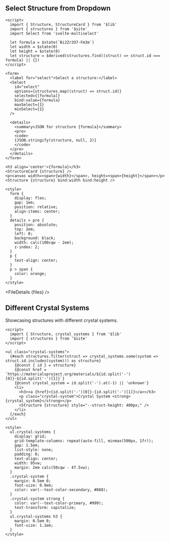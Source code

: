 <script>
  import { FileDetails } from 'svelte-zoo'

  const structure_code_files = import.meta.glob('$lib/Structure*', {
    query: '?raw',
    import: 'default',
    eager: true,
  })
  const files = Object.entries(structure_code_files).map(([path, content]) => {
    return { title: path, content }
  })
</script>

## Select Structure from Dropdown

```svelte example stackblitz
<script>
  import { Structure, StructureCard } from '$lib'
  import { structures } from '$site'
  import Select from 'svelte-multiselect'

  let formula = $state(`Bi2Zr2O7-Fm3m`)
  let width = $state(0)
  let height = $state(0)
  let structure = $derived(structures.find((struct) => struct.id === formula) || {})
</script>

<form>
  <label for="select">Select a structure:</label>
  <Select
    id="select"
    options={structures.map((struct) => struct.id)}
    selected={[formula]}
    bind:value={formula}
    maxSelect={1}
    minSelect={1}
  />

  <details>
    <summary>JSON for structure {formula}</summary>
    <pre>
    <code>
    {JSON.stringify(structure, null, 2)}
    </code>
  </pre>
  </details>
</form>

<h3 align='center'>{formula}</h3>
<StructureCard {structure} />
<p>canvas width=<span>{width}</span>, height=<span>{height}</span></p>
<Structure {structure} bind:width bind:height />

<style>
  form {
    display: flex;
    gap: 1em;
    position: relative;
    align-items: center;
  }
  details > pre {
    position: absolute;
    top: 2em;
    left: 0;
    background: black;
    width: calc(100cqw - 2em);
    z-index: 2;
  }
  p {
    text-align: center;
  }
  p > span {
    color: orange;
  }
</style>
```

<FileDetails {files} />

## Different Crystal Systems

Showcasing structures with different crystal systems.

```svelte example stackblitz
<script>
  import { Structure, crystal_systems } from '$lib'
  import { structures } from '$site'
</script>

<ul class="crystal-systems">
  {#each structures.filter(struct => crystal_systems.some(system => struct.id.includes(system))) as structure}
    {@const { id } = structure}
    {@const href = `https://materialsproject.org/materials/${id.split('-')[0]}-${id.split('-')[1]}`}
    {@const crystal_system = id.split('-').at(-1) || 'unknown'}
    <li>
      <h3><a {href}>{id.split('-')[0]}-{id.split('-')[1]}</a></h3>
      <p class="crystal-system">Crystal System <strong>{crystal_system}</strong></p>
      <Structure {structure} style="--struct-height: 400px;" />
    </li>
  {/each}
</ul>

<style>
  ul.crystal-systems {
    display: grid;
    grid-template-columns: repeat(auto-fill, minmax(500px, 1fr));
    gap: 1.5em;
    list-style: none;
    padding: 0;
    text-align: center;
    width: 95vw;
    margin: 2em calc(50cqw - 47.5vw);
  }
  .crystal-system {
    margin: 0.5em 0;
    font-size: 0.9em;
    color: var(--text-color-secondary, #888);
  }
  .crystal-system strong {
    color: var(--text-color-primary, #999);
    text-transform: capitalize;
  }
  ul.crystal-systems h3 {
    margin: 0.5em 0;
    font-size: 1.1em;
  }
</style>
```
